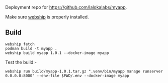 Deployment repo for https://github.com/lalokalabs/myapp.

Make sure [webship](https://github.com/lalokalabs/webship) is properly installed.

## Build
```
webship fetch
podman build -t myapp .
webship build myapp 1.0.1 --docker-image myapp
```

Test the build:-

```
webship run build/myapp-1.0.1.tar.gz ".venv/bin/myapp manage runserver 0.0.0.0:8000" --env-file $PWD/.env --docker-image myapp
```
